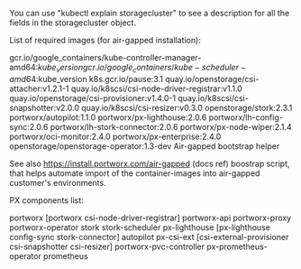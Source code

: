 You can use "kubectl explain storagecluster" to see a description for all the fields in the storagecluster object.



List of required images (for air-gapped installation):

gcr.io/google_containers/kube-controller-manager-amd64:$kube_version
gcr.io/google_containers/kube-scheduler-amd64:$kube_version
k8s.gcr.io/pause:3.1
quay.io/openstorage/csi-attacher:v1.2.1-1
quay.io/k8scsi/csi-node-driver-registrar:v1.1.0
quay.io/openstorage/csi-provisioner:v1.4.0-1
quay.io/k8scsi/csi-snapshotter:v2.0.0
quay.io/k8scsi/csi-resizer:v0.3.0
openstorage/stork:2.3.1
portworx/autopilot:1.1.0
portworx/px-lighthouse:2.0.6
portworx/lh-config-sync:2.0.6
portworx/lh-stork-connector:2.0.6
portworx/px-node-wiper:2.1.4
portworx/oci-monitor:2.4.0
portworx/px-enterprise:2.4.0
openstorage/openstorage-operator:1.3-dev
Air-gapped bootstrap helper

See also https://install.portworx.com/air-gapped (docs ref) boostrap script, that helps automate import of the container-images into air-gapped customer's environments.



PX components list:

portworx [portworx csi-node-driver-registrar]
portworx-api
portworx-proxy
portworx-operator
stork
stork-scheduler
px-lighthouse [px-lighthouse config-sync stork-connector]
autopilot
px-csi-ext [csi-external-provisioner csi-snapshotter csi-resizer]
portworx-pvc-controller
px-prometheus-operator
prometheus
